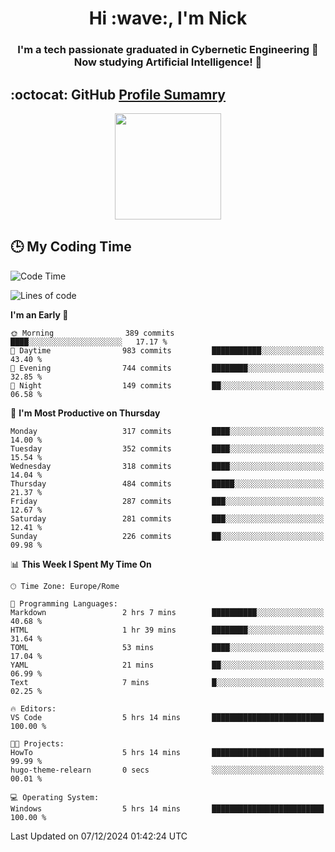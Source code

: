 <h1 align="center">Hi :wave:, I'm Nick</h1>

<h3 align="center">I'm a tech passionate graduated in Cybernetic Engineering 🤖<br>
Now studying Artificial Intelligence! 🧠</h3>


## :octocat: GitHub <a href="https://github.com/vn7n24fzkq/github-profile-summary-cards">Profile Sumamry</a>

<p align="center">
   <img style="height:170px;display:inline-block"  src="http://github-profile-summary-cards.vercel.app/api/cards/profile-details?username=CodeClimberNT&theme=github_dark" />
<!--    <img style="height:170px;display:inline-block"  src="http://github-profile-summary-cards.vercel.app/api/cards/repos-per-language?username=CodeClimberNT&theme=github_dark&exclude=" /> -->
</p>

 ## :clock3: My Coding Time 
 
<!--START_SECTION:waka-->
![Code Time](http://img.shields.io/badge/Code%20Time-378%20hrs%2053%20mins-blue)

![Lines of code](https://img.shields.io/badge/From%20Hello%20World%20I%27ve%20Written-3.6%20million%20lines%20of%20code-blue)

**I'm an Early 🐤** 

```text
🌞 Morning                389 commits         ████░░░░░░░░░░░░░░░░░░░░░   17.17 % 
🌆 Daytime                983 commits         ███████████░░░░░░░░░░░░░░   43.40 % 
🌃 Evening                744 commits         ████████░░░░░░░░░░░░░░░░░   32.85 % 
🌙 Night                  149 commits         ██░░░░░░░░░░░░░░░░░░░░░░░   06.58 % 
```
📅 **I'm Most Productive on Thursday** 

```text
Monday                   317 commits         ████░░░░░░░░░░░░░░░░░░░░░   14.00 % 
Tuesday                  352 commits         ████░░░░░░░░░░░░░░░░░░░░░   15.54 % 
Wednesday                318 commits         ████░░░░░░░░░░░░░░░░░░░░░   14.04 % 
Thursday                 484 commits         █████░░░░░░░░░░░░░░░░░░░░   21.37 % 
Friday                   287 commits         ███░░░░░░░░░░░░░░░░░░░░░░   12.67 % 
Saturday                 281 commits         ███░░░░░░░░░░░░░░░░░░░░░░   12.41 % 
Sunday                   226 commits         ██░░░░░░░░░░░░░░░░░░░░░░░   09.98 % 
```


📊 **This Week I Spent My Time On** 

```text
🕑︎ Time Zone: Europe/Rome

💬 Programming Languages: 
Markdown                 2 hrs 7 mins        ██████████░░░░░░░░░░░░░░░   40.68 % 
HTML                     1 hr 39 mins        ████████░░░░░░░░░░░░░░░░░   31.64 % 
TOML                     53 mins             ████░░░░░░░░░░░░░░░░░░░░░   17.04 % 
YAML                     21 mins             ██░░░░░░░░░░░░░░░░░░░░░░░   06.99 % 
Text                     7 mins              █░░░░░░░░░░░░░░░░░░░░░░░░   02.25 % 

🔥 Editors: 
VS Code                  5 hrs 14 mins       █████████████████████████   100.00 % 

🐱‍💻 Projects: 
HowTo                    5 hrs 14 mins       █████████████████████████   99.99 % 
hugo-theme-relearn       0 secs              ░░░░░░░░░░░░░░░░░░░░░░░░░   00.01 % 

💻 Operating System: 
Windows                  5 hrs 14 mins       █████████████████████████   100.00 % 
```


 Last Updated on 07/12/2024 01:42:24 UTC
<!--END_SECTION:waka-->

